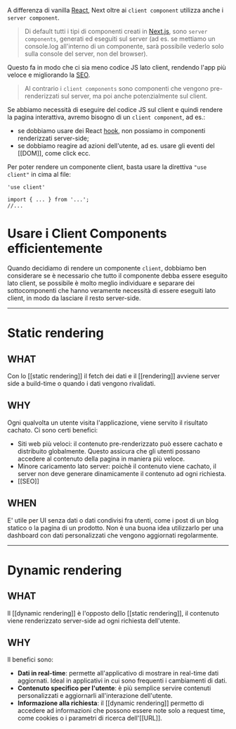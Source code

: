  A differenza di vanilla [React](React.md), Next oltre ai `client component` utilizza anche i `server component`.

>Di default tutti i tipi di componenti creati in [Next.js](Next.js), sono `server components`, generati ed eseguiti sul server (ad es. se mettiamo un console.log all'interno di un componente, sarà possibile vederlo solo sulla console del server, non del browser).

Questo fa in modo che ci sia meno codice JS lato client, rendendo l'app più veloce e migliorando la [SEO](SEO).

>Al contrario i `client components` sono componenti che vengono pre-renderizzati sul server, ma poi anche potenzialmente sul client.

Se abbiamo necessità di eseguire del codice JS sul client e quindi rendere la pagina interattiva, avremo bisogno di un `client component`, ad es.:

- se dobbiamo usare dei React [hook](hook), non possiamo in componenti renderizzati server-side;
- se dobbiamo reagire ad azioni dell'utente, ad es. usare gli eventi del [[DOM]], come click ecc.

Per poter rendere un componente client, basta usare la direttiva `"use client"` in cima al file:

```tsx
'use client'

import { ... } from '...';
//...
```

# Usare i Client Components efficientemente

Quando decidiamo di rendere un componente `client`, dobbiamo ben considerare se è necessario che tutto il componente debba essere eseguito lato client, se possibile è molto meglio individuare e separare dei sottocomponenti che hanno veramente necessità di essere eseguiti lato client, in modo da lasciare il resto server-side.

---
# Static rendering

## WHAT

Con lo [[static rendering]] il fetch dei dati e il [[rendering]] avviene server side a build-time o quando i dati vengono rivalidati.
## WHY

Ogni qualvolta un utente visita l'applicazione, viene servito il risultato cachato. Ci sono certi benefici:
- Siti web più veloci: il contenuto pre-renderizzato può essere cachato e distribuito globalmente. Questo assicura che gli utenti possano accedere al contenuto della pagina in maniera più veloce.
- Minore caricamento lato server: poichè il contenuto viene cachato, il server non deve generare dinamicamente il contenuto ad ogni richiesta.
- [[SEO]]
## WHEN

E' utile per UI senza dati o dati condivisi fra utenti, come i post di un blog statico o la pagina di un prodotto.
Non è una buona idea utilizzarlo per una dashboard con dati personalizzati che vengono aggiornati regolarmente.

---

# Dynamic rendering

## WHAT

Il [[dynamic rendering]] è l'opposto dello [[static rendering]], il contenuto viene renderizzato server-side ad ogni richiesta dell'utente.
## WHY

Il benefici sono:

- **Dati in real-time**: permette all'applicativo di mostrare in real-time dati aggiornati. Ideal in applicativi in cui sono frequenti i cambiamenti di dati.
- **Contenuto specifico per l'utente**: è più semplice servire contenuti personalizzati e aggiornarli all'interazione dell'utente.
- **Informazione alla richiesta**: il [[dynamic rendering]] permetto di accedere ad informazioni che possono essere note solo a request time, come cookies o i parametri di ricerca dell'[[URL]].
